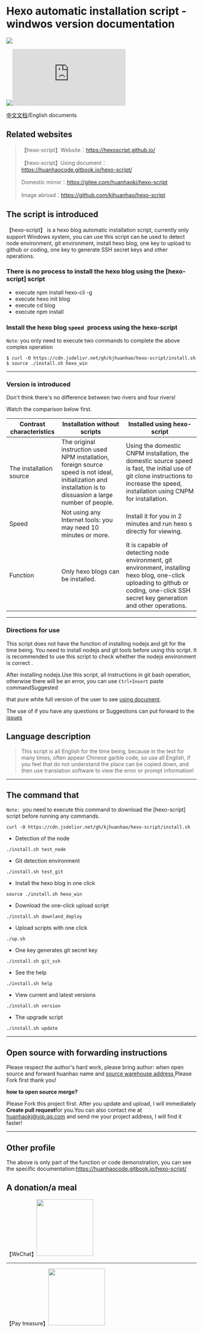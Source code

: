 # Hexo automatic installation script -windwos version documentation

![](https://cdn.jsdelivr.net/gh/huanhaokj/cdn/img/hexoscript.png)

![](https://img.shields.io/badge/version-v1.1-blue)![](https://img.shields.io/github/size/kjhuanhao/hexo-script/install.sh)

[中文文档](https://github.com/kjhuanhao/hexo-script/blob/master/README_CN.md)/English documents

## Related websites

> 【hexo-script】Website：https://hexoscript.github.io/
>
> 【hexo-script】Using document：https://huanhaocode.gitbook.io/hexo-script/
>
> Domestic mirror：https://gitee.com/huanhaokj/hexo-script
>
> Image abroad：https://github.com/kjhuanhao/hexo-script

## The script is introduced

【hexo-script】 is a hexo blog automatic installation script, currently only support Windows system, you can use this script can be used to detect node environment, git environment, install hexo blog, one key to upload to github or coding, one key to generate SSH secret keys and other operations.

### There is no process to install the hexo blog using the [hexo-script] script

* execute npm install hexo-cli -g
* execute hexo init blog
* execute cd blog
* execute npm install

### Install the hexo blog `speed `process using the hexo-script

`Note`: you only need to execute two commands to complete the above complex operation

```shell
$ curl -O https://cdn.jsdelivr.net/gh/kjhuanhao/hexo-script/install.sh
$ source ./install.sh hexo_win
```

***

### Version is introduced

Don't think there's no difference between two rivers and four rivers!

Watch the comparison below first.

| Contrast characteristics | Installation without scripts                                 | Installed using hexo-script                                  |
| ------------------------ | ------------------------------------------------------------ | ------------------------------------------------------------ |
| The installation source  | The original instruction used NPM installation, foreign source speed is not ideal, initialization and installation is to dissuasion a large number of people. | Using the domestic CNPM installation, the domestic source speed is fast, the initial use of git clone instructions to increase the speed, installation using CNPM for installation. |
| Speed                    | Not using any Internet tools: you may need 10 minutes or more. | Install it for you in 2 minutes and run hexo s directly for viewing. |
| Function                 | Only hexo blogs can be installed.                            | It is capable of detecting node environment, git environment, installing hexo blog, one-click uploading to github or coding, one-click SSH secret key generation and other operations. |

***

### Directions for use

This script does not have the function of installing nodejs and git for the time being. You need to install nodejs and git tools before using this script. It is recommended to use this script to check whether the nodejs environment is correct .

After installing nodejs.Use this script, all instructions in git bash operation, otherwise there will be an error, you can use `Ctrl+Insert` paste commandSuggested 

that pure white full version of the user to see  [using document](https://huanhaocode.gitbook.io/hexo-script/). 

The use of if you have any questions or Suggestions can put forward to the [issues](https://github.com/kjhuanhao/hexo-script/issues/)

## Language description

> This script is all English for the time being, because in the test for many times, often appear Chinese garble code, so use all English, if you feel that do not understand the place can be copied down, and then use translation software to view the error or prompt information!

***

## The command that

`Note: `you need to execute this command to download the [hexo-script] script before running any commands.

```
curl -O https://cdn.jsdelivr.net/gh/kjhuanhao/hexo-script/install.sh
```



* Detection of the node

```shell
./install.sh test_node
```

* Git detection environment

```
./install.sh test_git
```

* Install the hexo blog in one click

```shell
source ./install.sh hexo_win
```

* Download the one-click upload script

```
./install.sh downland_deploy
```

* Upload scripts with one click

```
./up.sh
```

* One key generates git secret key

```
./install.sh git_ssh
```

* See the help

```
./install.sh help
```

* View current and latest versions

```
./install.sh version
```

* The upgrade script

```
./install.sh update
```

***

## Open source with forwarding instructions

Please respect the author's hard work, please bring author: when open source and forward huanhao name and [source warehouse address ](https://github.com/kjhuanhao/hexo-script) Please Fork first thank you!

**how to open source merge?**

Please Fork this project first. After you update and upload, I will immediately **Create pull request**for you.You can also contact me at huanhaokj@vip.qq.com and send me your project address, I will find it faster!

***

## Other profile

The above is only part of the function or code demonstration, you can see the specific documentation:https://huanhaocode.gitbook.io/hexo-script/

## A donation/a meal

【WeChat】<img src = "http://301technology.cn/wp-content/uploads/2019/07/1058a552f136b122.jpg"  height="150" width="150" >

***

【Pay treasure】<img src = "http://301technology.cn/wp-content/uploads/2019/07/2129dcaedb9a0b9f.jpg" height="150" width="150" >

